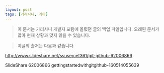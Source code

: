 ```yaml
---
layout: post
tags: [가리사니, 기타]
---
```


> 이 문서는 가리사니 개발자 포럼에 올렸던 글의 백업 파일입니다.
오래된 문서가 많아 현재 상황과 맞지 않을 수 있습니다.



> 이글의 출처는 다음과 같습니다.
>
http://www.slideshare.net/ssusercef361/git-github-62006866

SlideShare 62006866 gettingstartedwithgitgithub-160514055639